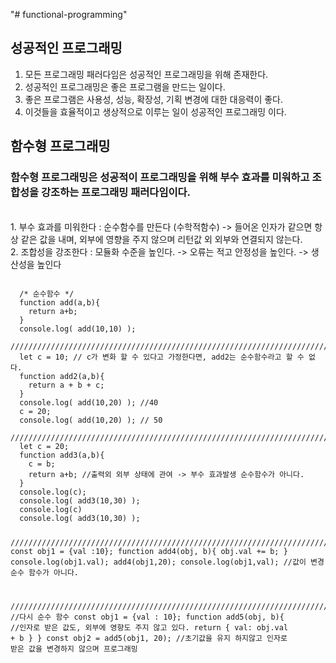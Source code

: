 "# functional-programming"

## 성공적인 프로그래밍
1. 모든 프로그래밍 패러다임은 성공적인 프로그래밍을 위해 존재한다.
1. 성공적인 프로그래밍은 좋은 프로그램을 만드는 일이다.
1. 좋은 프로그램은 사용성, 성능, 확장성, 기획 변경에 대한 대응력이 좋다.
1. 이것들을 효율적이고 생상적으로 이루는 일이 성공적인 프로그래밍 이다.

## 함수형 프로그래밍
### 함수형 프로그래밍은 성공적이 프로그래밍을 위해 부수 효과를 미워하고 조합성을 강조하는 프로그래밍 패러다임이다.
<br/>
    1. 부수 효과를 미워한다 : 순수함수를 만든다 (수학적함수) -> 들어온 인자가 같으면 항상 같은 값을 내며, 외부에 영향을 주지 않으며 리턴값 외 외부와 연결되지 않는다.<br/>
    2. 조합성을 강조한다 : 모듈화 수준을 높인다. -> 오류는 적고 안정성을 높인다. -> 생산성을 높인다
<pre>
<code>
  /* 순수함수 */
  function add(a,b){
    return a+b;
  }
  console.log( add(10,10) );
  /////////////////////////////////////////////////////////////////////////////
  let c = 10; // c가 변화 할 수 있다고 가정한다면, add2는 순수함수라고 할 수 없다.
  function add2(a,b){
    return a + b + c;
  }
  console.log( add(10,20) ); //40
  c = 20;
  console.log( add(10,20) ); // 50
  /////////////////////////////////////////////////////////////////////////////
  let c = 20;
  function add3(a,b){
    c = b;
    return a+b; //출력외 외부 상태에 관여 -> 부수 효과발생 순수함수가 아니다.
  }
  console.log(c);
  console.log( add3(10,30) );
  console.log(c)
  console.log( add3(10,30) );

  /////////////////////////////////////////////////////////////////////////////
  const obj1 = {val :10};
  function add4(obj, b){
    obj.val += b;
  }
  console.log(obj1.val);
  add4(obj1,20);
  console.log(obj1,val); //값이 변경 순수 함수가 아니다.

  /////////////////////////////////////////////////////////////////////////////
  //다시 순수 함수
  const obj1 = {val : 10};
  function add5(obj, b){ //인자로 받은 값도, 외부에 영향도 주지 않고 있다.
    return {
      val: obj.val + b
    }
  }
  const obj2 = add5(obj1, 20); //초기값을 유지 하지않고 인자로 받은 값을 변경하지 않으며 프로그래밍
</code>
</pre>

